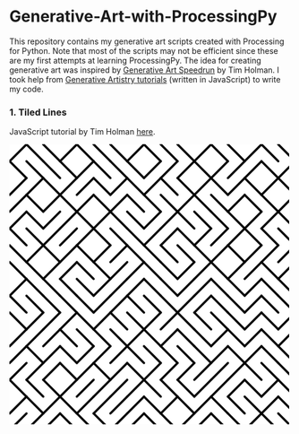 # Generative-Art-with-ProcessingPy

This repository contains my generative art scripts created with Processing for Python. Note that most of the scripts may not be efficient since these are my first attempts at learning ProcessingPy. The idea for creating generative art was inspired by [Generative Art Speedrun](https://www.youtube.com/watch?v=4Se0_w0ISYk&t=1137s) by Tim Holman. I took help from [Generative Artistry tutorials](https://generativeartistry.com/tutorials/) (written in JavaScript) to write my code. 

### 1. Tiled Lines

JavaScript tutorial by Tim Holman [here](https://generativeartistry.com/tutorials/tiled-lines/).

![Tiled Lines](/TiledLines/TiledLines.png "Tiled Lines with ProcessingPy")
